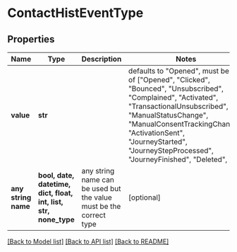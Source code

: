 # ContactHistEventType


## Properties
Name | Type | Description | Notes
------------ | ------------- | ------------- | -------------
**value** | **str** |  | defaults to "Opened",  must be one of ["Opened", "Clicked", "Bounced", "Unsubscribed", "Complained", "Activated", "TransactionalUnsubscribed", "ManualStatusChange", "ManualConsentTrackingChange", "ActivationSent", "JourneyStarted", "JourneyStepProcessed", "JourneyFinished", "Deleted", ]
**any string name** | **bool, date, datetime, dict, float, int, list, str, none_type** | any string name can be used but the value must be the correct type | [optional]

[[Back to Model list]](../README.md#documentation-for-models) [[Back to API list]](../README.md#documentation-for-api-endpoints) [[Back to README]](../README.md)


